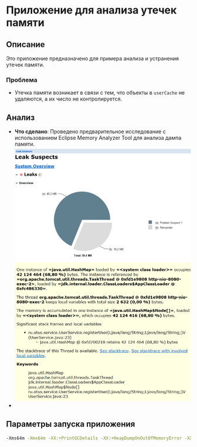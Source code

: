 # Приложение для анализа утечек памяти

## Описание

Это приложение предназначено для примера анализа и устранения утечек памяти.

### Проблема
- Утечка памяти возникает в связи с тем, что объекты в `userCache` не удаляются, а их число не контролируется.

## Анализ

- **Что сделано**: Проведено предварительное исследование с использованием Eclipse Memory Analyzer Tool для анализа дампа памяти.
![leak1.png](src/main/resources/leak1.png)
![leak2.png](src/main/resources/leak2.png)
- 
## Параметры запуска приложения

   ```bash
   -Xms64m -Xmx64m -XX:+PrintGCDetails -XX:+HeapDumpOnOutOfMemoryError -XX:HeapDumpPath=./dump.hprof
